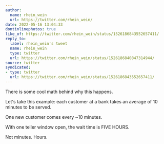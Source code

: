 ```yaml
---
author:
  name: rhein_wein
  url: https://twitter.com/rhein_wein/
date: 2022-05-16 13:04:33
dontinlinephotos: true
like_of: https://twitter.com/rhein_wein/status/1526186843552657411/
reply_to:
  label: rhein_wein's tweet
  name: rhein_wein
  type: twitter
  url: https://twitter.com/rhein_wein/status/1526186840847314944/
source: twitter
syndicated:
- type: twitter
  url: https://twitter.com/rhein_wein/status/1526186843552657411/
---
```


There is some cool math behind why this happens.



Let's take this example: each customer at a bank takes an average of 10 minutes to be served. 



One new customer comes every ~10 minutes.



With one teller window open, the wait time is FIVE HOURS. 

Not minutes. Hours.